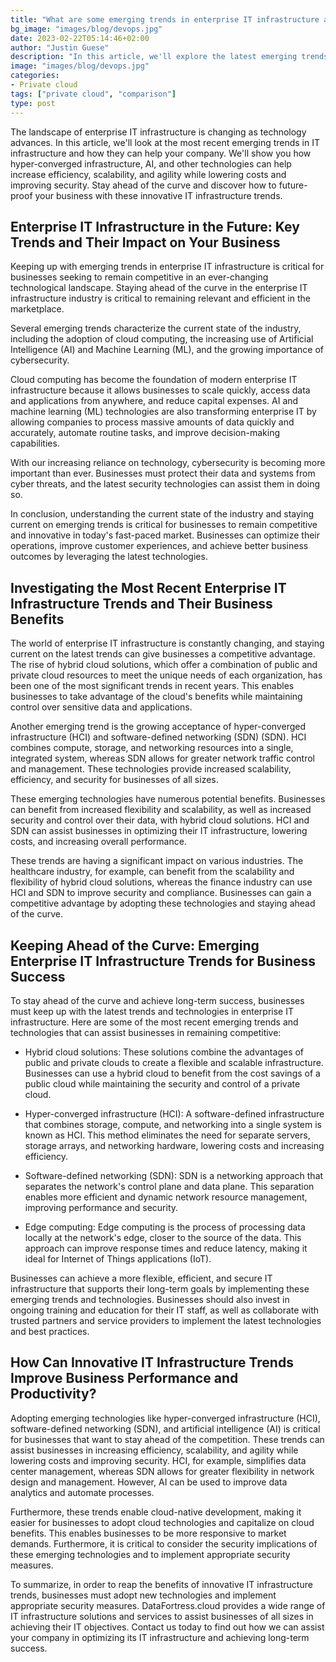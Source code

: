```yaml
---
title: "What are some emerging trends in enterprise IT infrastructure and how can they benefit my business"
bg_image: "images/blog/devops.jpg"
date: 2023-02-22T05:14:46+02:00
author: "Justin Guese"
description: "In this article, we'll explore the latest emerging trends in IT infrastructure and how they can benefit your business. From hyper-converged infrastructure to AI and beyond, we'll show you how these technologies can help increase efficiency, scalability, and agility while reducing costs and improving security."
image: "images/blog/devops.jpg"
categories:
- Private cloud
tags: ["private cloud", "comparison"]
type: post
---
```



The landscape of enterprise IT infrastructure is changing as technology advances. In this article, we'll look at the most recent emerging trends in IT infrastructure and how they can help your company. We'll show you how hyper-converged infrastructure, AI, and other technologies can help increase efficiency, scalability, and agility while lowering costs and improving security. Stay ahead of the curve and discover how to future-proof your business with these innovative IT infrastructure trends.

## Enterprise IT Infrastructure in the Future: Key Trends and Their Impact on Your Business

Keeping up with emerging trends in enterprise IT infrastructure is critical for businesses seeking to remain competitive in an ever-changing technological landscape. Staying ahead of the curve in the enterprise IT infrastructure industry is critical to remaining relevant and efficient in the marketplace.

Several emerging trends characterize the current state of the industry, including the adoption of cloud computing, the increasing use of Artificial Intelligence (AI) and Machine Learning (ML), and the growing importance of cybersecurity.

Cloud computing has become the foundation of modern enterprise IT infrastructure because it allows businesses to scale quickly, access data and applications from anywhere, and reduce capital expenses. AI and machine learning (ML) technologies are also transforming enterprise IT by allowing companies to process massive amounts of data quickly and accurately, automate routine tasks, and improve decision-making capabilities.

With our increasing reliance on technology, cybersecurity is becoming more important than ever. Businesses must protect their data and systems from cyber threats, and the latest security technologies can assist them in doing so.

In conclusion, understanding the current state of the industry and staying current on emerging trends is critical for businesses to remain competitive and innovative in today's fast-paced market. Businesses can optimize their operations, improve customer experiences, and achieve better business outcomes by leveraging the latest technologies.

## Investigating the Most Recent Enterprise IT Infrastructure Trends and Their Business Benefits

The world of enterprise IT infrastructure is constantly changing, and staying current on the latest trends can give businesses a competitive advantage. The rise of hybrid cloud solutions, which offer a combination of public and private cloud resources to meet the unique needs of each organization, has been one of the most significant trends in recent years. This enables businesses to take advantage of the cloud's benefits while maintaining control over sensitive data and applications.

Another emerging trend is the growing acceptance of hyper-converged infrastructure (HCI) and software-defined networking (SDN) (SDN). HCI combines compute, storage, and networking resources into a single, integrated system, whereas SDN allows for greater network traffic control and management. These technologies provide increased scalability, efficiency, and security for businesses of all sizes.

These emerging technologies have numerous potential benefits. Businesses can benefit from increased flexibility and scalability, as well as increased security and control over their data, with hybrid cloud solutions. HCI and SDN can assist businesses in optimizing their IT infrastructure, lowering costs, and increasing overall performance.

These trends are having a significant impact on various industries. The healthcare industry, for example, can benefit from the scalability and flexibility of hybrid cloud solutions, whereas the finance industry can use HCI and SDN to improve security and compliance. Businesses can gain a competitive advantage by adopting these technologies and staying ahead of the curve.

## Keeping Ahead of the Curve: Emerging Enterprise IT Infrastructure Trends for Business Success

To stay ahead of the curve and achieve long-term success, businesses must keep up with the latest trends and technologies in enterprise IT infrastructure. Here are some of the most recent emerging trends and technologies that can assist businesses in remaining competitive:

- Hybrid cloud solutions: These solutions combine the advantages of public and private clouds to create a flexible and scalable infrastructure. Businesses can use a hybrid cloud to benefit from the cost savings of a public cloud while maintaining the security and control of a private cloud.

- Hyper-converged infrastructure (HCI): A software-defined infrastructure that combines storage, compute, and networking into a single system is known as HCI. This method eliminates the need for separate servers, storage arrays, and networking hardware, lowering costs and increasing efficiency.

- Software-defined networking (SDN): SDN is a networking approach that separates the network's control plane and data plane. This separation enables more efficient and dynamic network resource management, improving performance and security.

- Edge computing: Edge computing is the process of processing data locally at the network's edge, closer to the source of the data. This approach can improve response times and reduce latency, making it ideal for Internet of Things applications (IoT).

Businesses can achieve a more flexible, efficient, and secure IT infrastructure that supports their long-term goals by implementing these emerging trends and technologies. Businesses should also invest in ongoing training and education for their IT staff, as well as collaborate with trusted partners and service providers to implement the latest technologies and best practices.

## How Can Innovative IT Infrastructure Trends Improve Business Performance and Productivity?

Adopting emerging technologies like hyper-converged infrastructure (HCI), software-defined networking (SDN), and artificial intelligence (AI) is critical for businesses that want to stay ahead of the competition. These trends can assist businesses in increasing efficiency, scalability, and agility while lowering costs and improving security. HCI, for example, simplifies data center management, whereas SDN allows for greater flexibility in network design and management. However, AI can be used to improve data analytics and automate processes.

Furthermore, these trends enable cloud-native development, making it easier for businesses to adopt cloud technologies and capitalize on cloud benefits. This enables businesses to be more responsive to market demands. Furthermore, it is critical to consider the security implications of these emerging technologies and to implement appropriate security measures.

To summarize, in order to reap the benefits of innovative IT infrastructure trends, businesses must adopt new technologies and implement appropriate security measures. DataFortress.cloud provides a wide range of IT infrastructure solutions and services to assist businesses of all sizes in achieving their IT objectives. Contact us today to find out how we can assist your company in optimizing its IT infrastructure and achieving long-term success.



